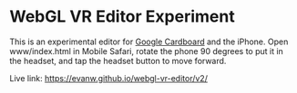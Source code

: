 # WebGL VR Editor Experiment

This is an experimental editor for [Google Cardboard](https://store.google.com/product/google_cardboard) and the iPhone.
Open www/index.html in Mobile Safari, rotate the phone 90 degrees to put it in the headset, and tap the headset button to move forward.

Live link: https://evanw.github.io/webgl-vr-editor/v2/
